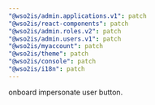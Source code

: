 ```yaml
---
"@wso2is/admin.applications.v1": patch
"@wso2is/react-components": patch
"@wso2is/admin.roles.v2": patch
"@wso2is/admin.users.v1": patch
"@wso2is/myaccount": patch
"@wso2is/theme": patch
"@wso2is/console": patch
"@wso2is/i18n": patch
---
```


onboard impersonate user button.
